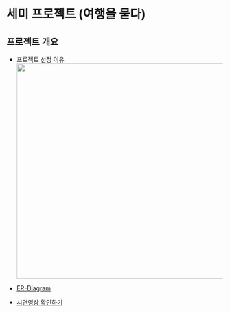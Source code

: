 # 세미 프로젝트 (여행을 묻다)
## 프로젝트 개요
- 프로젝트 선정 이유
<img width="700" height="500" src="https://user-images.githubusercontent.com/91609858/141305625-55973f69-559e-4bb1-9b86-55fd70113344.PNG"> <br>





 - <a href="https://github.com/mrkimjava/semiProject/blob/master/ER-Diagram.PNG">ER-Diagram</a>
 - <a href="">시연영상 확인하기</a>

